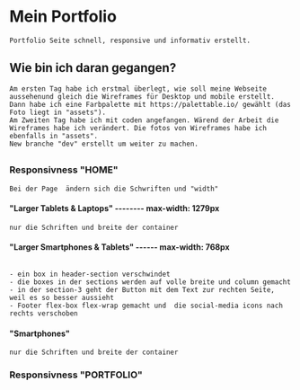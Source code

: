 # Mein Portfolio

``` 
Portfolio Seite schnell, responsive und informativ erstellt.
```
## Wie bin ich daran gegangen?
```
Am ersten Tag habe ich erstmal überlegt, wie soll meine Webseite aussehenund gleich die Wireframes für Desktop und mobile erstellt. Dann habe ich eine Farbpalette mit https://palettable.io/ gewählt (das Foto liegt in "assets").
Am Zweiten Tag habe ich mit coden angefangen. Wärend der Arbeit die Wireframes habe ich verändert. Die fotos von Wireframes habe ich ebenfalls in "assets". 
New branche "dev" erstellt um weiter zu machen.

```

## 

### Responsivness "HOME"
```
Bei der Page  ändern sich die Schwriften und "width"
```
#### "Larger Tablets & Laptops" -------- max-width: 1279px
```
nur die Schriften und breite der container

```
#### "Larger Smartphones & Tablets" ------ max-width: 768px
```

- ein box in header-section verschwindet 
- die boxes in der sections werden auf volle breite und column gemacht
- in der section-3 geht der Button mit dem Text zur rechten Seite, weil es so besser aussieht
- Footer flex-box flex-wrap gemacht und  die social-media icons nach rechts verschoben
```


#### "Smartphones"
```
nur die Schriften und breite der container
```

### Responsivness "PORTFOLIO"
